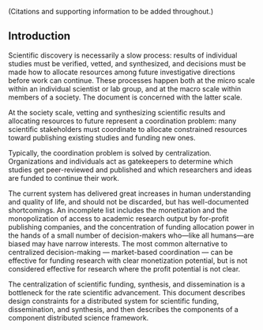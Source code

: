 (Citations and supporting information to be added throughout.)

## Introduction

Scientific discovery is necessarily a slow process: results of individual studies must be verified, vetted, and synthesized, and decisions must be made how to allocate resources among future investigative directions before work can continue.
These processes happen both at the micro scale within an individual scientist or lab group, and at the macro scale within members of a society.
The document is concerned with the latter scale.

At the society scale, vetting and synthesizing scientific results and allocating resources to future represent a coordination problem: many scientific stakeholders must coordinate to allocate constrained resources toward publishing existing studies and funding new ones.

Typically, the coordination problem is solved by centralization.
Organizations and individuals act as gatekeepers to determine which studies get peer-reviewed and published and which researchers and ideas are funded to continue their work.

The current system has delivered great increases in human understanding and quality of life, and should not be discarded, but has well-documented shortcomings.
An incomplete list includes the monetization and the monopolization of access to academic research output by for-profit publishing companies, and the concentration of funding allocation power in the hands of a small number of decision-makers who—like all humans—are biased may have narrow interests.
The most common alternative to centralized decision-making — market-based coordination — can be effective for funding research with clear monetization potential, but is not considered effective for research where the profit potential is not clear.

The centralization of scientific funding, synthesis, and dissemination is a bottleneck for the rate scientific advancement.
This document describes design constraints for a distributed system for scientific funding, dissemination, and synthesis, and then describes the components of a component distributed science framework.
